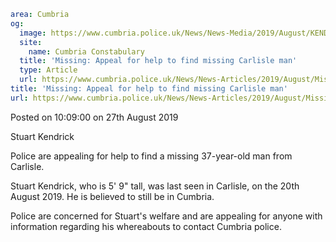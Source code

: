 ```yaml
area: Cumbria
og:
  image: https://www.cumbria.police.uk/News/News-Media/2019/August/KENDRICK-STUARTjpg.jpg
  site:
    name: Cumbria Constabulary
  title: 'Missing: Appeal for help to find missing Carlisle man'
  type: Article
  url: https://www.cumbria.police.uk/News/News-Articles/2019/August/Missing-Appeal-for-help-to-find-missing-Carlisle-man.aspx
title: 'Missing: Appeal for help to find missing Carlisle man'
url: https://www.cumbria.police.uk/News/News-Articles/2019/August/Missing-Appeal-for-help-to-find-missing-Carlisle-man.aspx
```

Posted on 10:09:00 on 27th August 2019

Stuart Kendrick

Police are appealing for help to find a missing 37-year-old man from Carlisle.

Stuart Kendrick, who is 5' 9" tall, was last seen in Carlisle, on the 20th August 2019. He is believed to still be in Cumbria.

Police are concerned for Stuart's welfare and are appealing for anyone with information regarding his whereabouts to contact Cumbria police.
